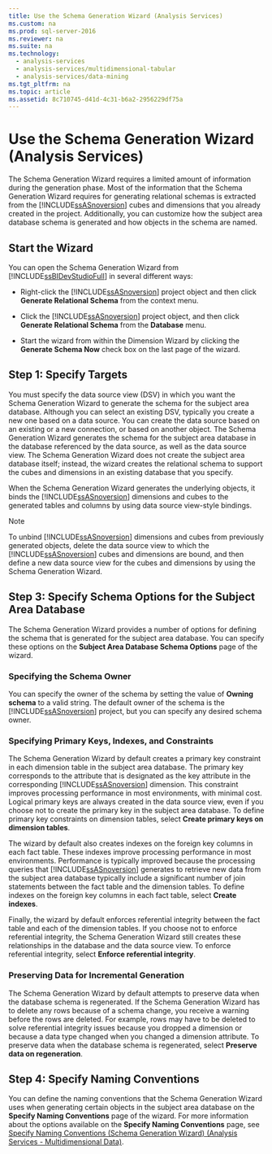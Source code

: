 ```yaml
---
title: Use the Schema Generation Wizard (Analysis Services)
ms.custom: na
ms.prod: sql-server-2016
ms.reviewer: na
ms.suite: na
ms.technology: 
  - analysis-services
  - analysis-services/multidimensional-tabular
  - analysis-services/data-mining
ms.tgt_pltfrm: na
ms.topic: article
ms.assetid: 8c710745-d41d-4c31-b6a2-2956229df75a
---
```

# Use the Schema Generation Wizard (Analysis Services)
  The Schema Generation Wizard requires a limited amount of information during the generation phase. Most of the information that the Schema Generation Wizard requires for generating relational schemas is extracted from the [!INCLUDE[ssASnoversion](../../Token/Other/ssASnoversion_md.md)] cubes and dimensions that you already created in the project. Additionally, you can customize how the subject area database schema is generated and how objects in the schema are named.  
  
## Start the Wizard  
 You can open the Schema Generation Wizard from [!INCLUDE[ssBIDevStudioFull](../../Token/Other/ssBIDevStudioFull_md.md)] in several different ways:  
  
-   Right\-click the [!INCLUDE[ssASnoversion](../../Token/Other/ssASnoversion_md.md)] project object and then click **Generate Relational Schema** from the context menu.  
  
-   Click the [!INCLUDE[ssASnoversion](../../Token/Other/ssASnoversion_md.md)] project object, and then click **Generate Relational Schema** from the **Database** menu.  
  
-   Start the wizard from within the Dimension Wizard by clicking the **Generate Schema Now** check box on the last page of the wizard.  
  
## Step 1: Specify Targets  
 You must specify the data source view \(DSV\) in which you want the Schema Generation Wizard to generate the schema for the subject area database. Although you can select an existing DSV, typically you create a new one based on a data source. You can create the data source based on an existing or a new connection, or based on another object. The Schema Generation Wizard generates the schema for the subject area database in the database referenced by the data source, as well as the data source view. The Schema Generation Wizard does not create the subject area database itself; instead, the wizard creates the relational schema to support the cubes and dimensions in an existing database that you specify.  
  
 When the Schema Generation Wizard generates the underlying objects, it binds the [!INCLUDE[ssASnoversion](../../Token/Other/ssASnoversion_md.md)] dimensions and cubes to the generated tables and columns by using data source view\-style bindings.  
  
> [!NOTE]  
>  To unbind [!INCLUDE[ssASnoversion](../../Token/Other/ssASnoversion_md.md)] dimensions and cubes from previously generated objects, delete the data source view to which the [!INCLUDE[ssASnoversion](../../Token/Other/ssASnoversion_md.md)] cubes and dimensions are bound, and then define a new data source view for the cubes and dimensions by using the Schema Generation Wizard.  
  
## Step 3: Specify Schema Options for the Subject Area Database  
 The Schema Generation Wizard provides a number of options for defining the schema that is generated for the subject area database. You can specify these options on the **Subject Area Database Schema Options** page of the wizard.  
  
### Specifying the Schema Owner  
 You can specify the owner of the schema by setting the value of **Owning schema** to a valid string. The default owner of the schema is the [!INCLUDE[ssASnoversion](../../Token/Other/ssASnoversion_md.md)] project, but you can specify any desired schema owner.  
  
### Specifying Primary Keys, Indexes, and Constraints  
 The Schema Generation Wizard by default creates a primary key constraint in each dimension table in the subject area database. The primary key corresponds to the attribute that is designated as the key attribute in the corresponding [!INCLUDE[ssASnoversion](../../Token/Other/ssASnoversion_md.md)] dimension. This constraint improves processing performance in most environments, with minimal cost. Logical primary keys are always created in the data source view, even if you choose not to create the primary key in the subject area database. To define primary key constraints on dimension tables, select **Create primary keys on dimension tables**.  
  
 The wizard by default also creates indexes on the foreign key columns in each fact table. These indexes improve processing performance in most environments. Performance is typically improved because the processing queries that [!INCLUDE[ssASnoversion](../../Token/Other/ssASnoversion_md.md)] generates to retrieve new data from the subject area database typically include a significant number of join statements between the fact table and the dimension tables. To define indexes on the foreign key columns in each fact table, select **Create indexes**.  
  
 Finally, the wizard by default enforces referential integrity between the fact table and each of the dimension tables. If you choose not to enforce referential integrity, the Schema Generation Wizard still creates these relationships in the database and the data source view. To enforce referential integrity, select **Enforce referential integrity**.  
  
### Preserving Data for Incremental Generation  
 The Schema Generation Wizard by default attempts to preserve data when the database schema is regenerated. If the Schema Generation Wizard has to delete any rows because of a schema change, you receive a warning before the rows are deleted. For example, rows may have to be deleted to solve referential integrity issues because you dropped a dimension or because a data type changed when you changed a dimension attribute. To preserve data when the database schema is regenerated, select **Preserve data on regeneration**.  
  
## Step 4: Specify Naming Conventions  
 You can define the naming conventions that the Schema Generation Wizard uses when generating certain objects in the subject area database on the **Specify Naming Conventions** page of the wizard. For more information about the options available on the **Specify Naming Conventions** page, see [Specify Naming Conventions &#40;Schema Generation Wizard&#41; &#40;Analysis Services - Multidimensional Data&#41;](../../Topics/TopicNameNotContainA/Specify-Naming-Conventions--Schema-Generation-Wizard---Analysis-Services---Multidimensional-Data-.md).  
  
  